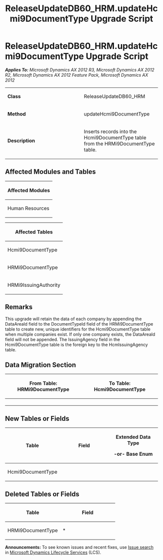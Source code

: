 ﻿---
title: ReleaseUpdateDB60_HRM.updateHcmi9DocumentType Upgrade Script
TOCTitle: ReleaseUpdateDB60_HRM.updateHcmi9DocumentType Upgrade Script
ms:assetid: e3d28683-7e1e-f7c8-4562-a75d3a238245
ms:mtpsurl: https://msdn.microsoft.com/en-us/library/JJ737358(v=AX.60)
ms:contentKeyID: 49711799
ms.date: 05/18/2015
mtps_version: v=AX.60
---

# ReleaseUpdateDB60\_HRM.updateHcmi9DocumentType Upgrade Script 


_**Applies To:** Microsoft Dynamics AX 2012 R3, Microsoft Dynamics AX 2012 R2, Microsoft Dynamics AX 2012 Feature Pack, Microsoft Dynamics AX 2012_

<table>
<colgroup>
<col style="width: 50%" />
<col style="width: 50%" />
</colgroup>
<tbody>
<tr class="odd">
<td><p><strong>Class</strong></p></td>
<td><p>ReleaseUpdateDB60_HRM</p></td>
</tr>
<tr class="even">
<td><p><strong>Method</strong></p></td>
<td><p>updateHcmi9DocumentType</p></td>
</tr>
<tr class="odd">
<td><p><strong>Description</strong></p></td>
<td><p>Inserts records into the Hcmi9DocumentType table from the HRMi9DocumentType table.</p></td>
</tr>
</tbody>
</table>


## Affected Modules and Tables

<table>
<colgroup>
<col style="width: 100%" />
</colgroup>
<thead>
<tr class="header">
<th><p>Affected Modules</p></th>
</tr>
</thead>
<tbody>
<tr class="odd">
<td><p>Human Resources</p></td>
</tr>
</tbody>
</table>


<table>
<colgroup>
<col style="width: 100%" />
</colgroup>
<thead>
<tr class="header">
<th><p>Affected Tables</p></th>
</tr>
</thead>
<tbody>
<tr class="odd">
<td><p>Hcmi9DocumentType</p></td>
</tr>
<tr class="even">
<td><p>HRMi9DocumentType</p></td>
</tr>
<tr class="odd">
<td><p>HRMi9IssuingAuthority</p></td>
</tr>
</tbody>
</table>


## Remarks

This upgrade will retain the data of each company by appending the DataAreaId field to the DocumentTypeId field of the HRMi9DocumentType table to create new, unique identifiers for the Hcmi9DocumentType table when multiple companies exist. If only one company exists, the DataAreaId field will not be appended. The IssuingAgency field in the Hcmi9DocumentType table is the foreign key to the HcmIssuingAgency table.

## Data Migration Section

<table>
<colgroup>
<col style="width: 50%" />
<col style="width: 50%" />
</colgroup>
<thead>
<tr class="header">
<th><p>From Table: HRMi9DocumentType</p></th>
<th><p>To Table: Hcmi9DocumentType</p></th>
</tr>
</thead>
<tbody>
<tr class="odd">
<td><p></p></td>
<td><p></p></td>
</tr>
</tbody>
</table>


## New Tables or Fields

<table>
<colgroup>
<col style="width: 33%" />
<col style="width: 33%" />
<col style="width: 33%" />
</colgroup>
<thead>
<tr class="header">
<th><p>Table</p></th>
<th><p>Field</p></th>
<th><p>Extended Data Type</p>
<p>-or- Base Enum</p></th>
</tr>
</thead>
<tbody>
<tr class="odd">
<td><p>Hcmi9DocumentType</p></td>
<td><p></p></td>
<td><p></p></td>
</tr>
</tbody>
</table>


## Deleted Tables or Fields

<table>
<colgroup>
<col style="width: 50%" />
<col style="width: 50%" />
</colgroup>
<thead>
<tr class="header">
<th><p>Table</p></th>
<th><p>Field</p></th>
</tr>
</thead>
<tbody>
<tr class="odd">
<td><p>HRMi9DocumentType</p></td>
<td><p>*</p></td>
</tr>
</tbody>
</table>

  
**Announcements:** To see known issues and recent fixes, use [Issue search](http://go.microsoft.com/fwlink/?linkid=389258) in [Microsoft Dynamics Lifecycle Services](http://go.microsoft.com/fwlink/?linkid=306505) (LCS).


